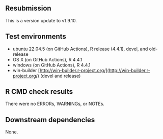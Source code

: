## Resubmission 

This is a version update to v1.9.10.

## Test environments
* ubuntu 22.04.5 (on GitHub Actions), R release (4.4.1), devel, and old-release
* OS X (on GitHub Actions), R 4.4.1
* windows (on GitHub Actions), R 4.4.1
* win-builder [http://win-builder.r-project.org/](http://win-builder.r-project.org/) (devel and release)

## R CMD check results
There were no ERRORs, WARNINGs, or NOTEs.

## Downstream dependencies
None.